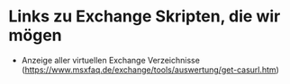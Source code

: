 # Links zu Exchange Skripten, die wir mögen

  - Anzeige aller virtuellen Exchange Verzeichnisse (https://www.msxfaq.de/exchange/tools/auswertung/get-casurl.htm)
